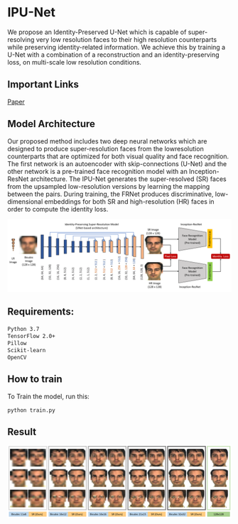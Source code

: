 # IPU-Net
We propose an Identity-Preserved U-Net which is capable of super-resolving very low resolution faces to their high resolution counterparts while preserving identity-related information. We achieve this by training a U-Net with a combination of a reconstruction and an identity-preserving loss, on multi-scale low resolution conditions.



## Important Links
[Paper](https://arxiv.org/abs/2010.12249) </br>

## Model Architecture
Our proposed method includes two deep neural networks which are designed to produce super-resolution faces from the lowresolution counterparts that are optimized for both visual quality and face recognition. The first network is an autoencoder with skip-connections (U-Net) and the other network is a pre-trained face recognition model with an Inception-ResNet architecture. The IPU-Net generates the super-resolved (SR) faces from the upsampled low-resolution versions by learning the mapping between the pairs. During training, the FRNet produces discriminative, low-dimensional embeddings for both SR and high-resolution (HR) faces in order to compute the identity loss.

<p align="center">
  <img src="figures/model.png">
</p>


## Requirements: 
```
Python 3.7
TensorFlow 2.0+
Pillow
Scikit-learn
OpenCV
```

## How to train
To Train the model, run this:
```
python train.py
```

## Result

<p align="center">
  <img src="figures/ar_result.png">
</p>
